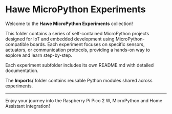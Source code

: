 # Hawe MicroPython Experiments

Welcome to the **Hawe MicroPython Experiments** collection!

This folder contains a series of self-contained MicroPython projects designed for IoT and embedded development using MicroPython-compatible boards. Each experiment focuses on specific sensors, actuators, or communication protocols, providing a hands-on way to explore and learn step-by-step.

Each experiment subfolder includes its own README.md with detailed documentation.

The **Imports/** folder contains reusable Python modules shared across experiments.

---

Enjoy your journey into the Raspberry Pi Pico 2 W, MicroPython and Home Assistant integration!


